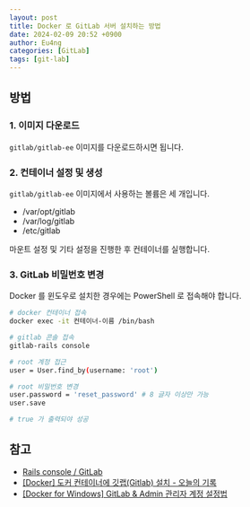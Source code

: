 ```yaml
---
layout: post
title: Docker 로 GitLab 서버 설치하는 방법
date: 2024-02-09 20:52 +0900
author: Eu4ng
categories: [GitLab]
tags: [git-lab]
---
```


## 방법

### 1. 이미지 다운로드

`gitlab/gitlab-ee` 이미지를 다운로드하시면 됩니다.

### 2. 컨테이너 설정 및 생성

`gitlab/gitlab-ee` 이미지에서 사용하는 볼륨은 세 개입니다.

- /var/opt/gitlab
- /var/log/gitlab
- /etc/gitlab

마운트 설정 및 기타 설정을 진행한 후 컨테이너를 실행합니다.

### 3. GitLab 비밀번호 변경

Docker 를 윈도우로 설치한 경우에는 PowerShell 로 접속해야 합니다.

```sh
# docker 컨테이너 접속
docker exec -it 컨테이너-이름 /bin/bash

# gitlab 콘솔 접속
gitlab-rails console

# root 계정 접근
user = User.find_by(username: 'root')

# root 비밀번호 변경
user.password = 'reset_password' # 8 글자 이상만 가능
user.save

# true 가 출력되야 성공
```



## 참고

- [Rails console / GitLab](https://docs.gitlab.com/ee/administration/operations/rails_console.html)
- [[Docker] 도커 컨테이너에 깃랩(Gitlab) 설치 - 오늘의 기록](https://gksdudrb922.tistory.com/214)
- [[Docker for Windows] GitLab & Admin 관리자 계정 설정법](https://forgiveall.tistory.com/552)